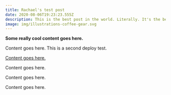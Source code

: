 ```yaml
---
title: Rachael's test post
date: 2020-08-06T19:23:23.555Z
description: This is the best post in the world. Literally. It's the best. It's also a test.
image: img/illustrations-coffee-gear.svg
---
```

**Some really cool content goes here.**

Content goes here. This is a second deploy test.

[Content goes here.](https://dataclay.com)

Content goes here.

Content goes here.

Content goes here.